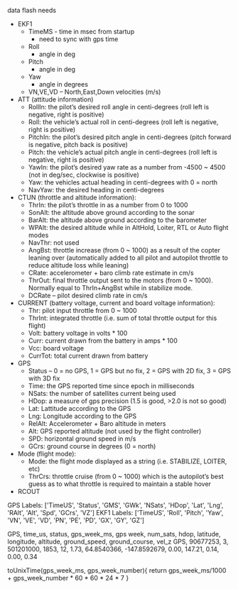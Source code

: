 data flash needs

- EKF1
    - TimeMS - time in msec from startup
        - need to sync with gps time
    - Roll
        - angle in deg
    - Pitch
        - angle in deg
    - Yaw
        - angle in degrees
    - VN,VE,VD
        – North,East,Down velocities (m/s)
- ATT (attitude information)
    - RollIn: the pilot’s desired roll angle in centi-degrees (roll left is negative, right is positive)
    - Roll: the vehicle’s actual roll in centi-degrees (roll left is negative, right is positive)
    - PitchIn: the pilot’s desired pitch angle in centi-degrees (pitch forward is negative, pitch back is positive)
    - Pitch: the vehicle’s actual pitch angle in centi-degrees (roll left is negative, right is positive)
    - YawIn: the pilot’s desired yaw rate as a number from -4500 ~ 4500 (not in deg/sec, clockwise is positive)
    - Yaw: the vehicles actual heading in centi-degrees with 0 = north
    - NavYaw: the desired heading in centi-degrees
- CTUN (throttle and altitude information):
    - ThrIn: the pilot’s throttle in as a number from 0 to 1000
    - SonAlt: the altitude above ground according to the sonar
    - BarAlt: the altitude above ground according to the barometer
    - WPAlt: the desired altitude while in AltHold, Loiter, RTL or Auto flight modes
    - NavThr: not used
    - AngBst: throttle increase (from 0 ~ 1000) as a result of the copter leaning over (automatically added to all pilot and autopilot throttle to reduce altitude loss while leaning)
    - CRate: accelerometer + baro climb rate estimate in cm/s
    - ThrOut: final throttle output sent to the motors (from 0 ~ 1000). Normally equal to ThrIn+AngBst while in stabilize mode.
    - DCRate – pilot desired climb rate in cm/s
- CURRENT (battery voltage, current and board voltage information):
    - Thr: pilot input throttle from 0 ~ 1000
    - ThrInt: integrated throttle (i.e. sum of total throttle output for this flight)
    - Volt: battery voltage in volts * 100
    - Curr: current drawn from the battery in amps * 100
    - Vcc: board voltage
    - CurrTot: total current drawn from battery
- GPS
    - Status – 0 = no GPS, 1 = GPS but no fix, 2 = GPS with 2D fix, 3 = GPS with 3D fix
    - Time: the GPS reported time since epoch in milliseconds
    - NSats: the number of satellites current being used
    - HDop: a measure of gps precision (1.5 is good, >2.0 is not so good)
    - Lat: Lattitude according to the GPS
    - Lng: Longitude according to the GPS
    - RelAlt: Accelerometer + Baro altitude in meters
    - Alt: GPS reported altitude (not used by the flight controller)
    - SPD: horizontal ground speed in m/s
    - GCrs: ground course in degrees (0 = north)
- Mode (flight mode):
    - Mode: the flight mode displayed as a string (i.e. STABILIZE, LOITER, etc)
    - ThrCrs: throttle cruise (from 0 ~ 1000) which is the autopilot’s best guess as to what throttle is required to maintain a stable hover
- RCOUT

GPS Labels:  ['TimeUS', 'Status', 'GMS', 'GWk', 'NSats', 'HDop', 'Lat', 'Lng', 'RAlt', 'Alt', 'Spd', 'GCrs', 'VZ']
EKF1 Labels:  ['TimeUS', 'Roll', 'Pitch', 'Yaw', 'VN', 'VE', 'VD', 'PN', 'PE', 'PD', 'GX', 'GY', 'GZ']

GPS, time_us, status, gps_week_ms, gps week, num_sats, hdop, latitude, longitude, altitude, ground_speed, ground_course, vel_z
GPS, 90677253, 3, 501201000, 1853, 12, 1.73, 64.8540366, -147.8592679, 0.00, 147.21, 0.14, 0.00, 0.34

toUnixTime(gps_week_ms, gps_week_number){
    return gps_week_ms/1000 + gps_week_number * 60 * 60 * 24 * 7
}
